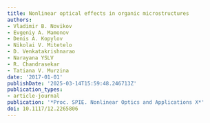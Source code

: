 ```yaml
---
title: Nonlinear optical effects in organic microstructures
authors:
- Vladimir B. Novikov
- Evgeniy A. Mamonov
- Denis A. Kopylov
- Nikolai V. Mitetelo
- D. Venkatakrishnarao
- Narayana YSLV
- R. Chandrasekar
- Tatiana V. Murzina
date: '2017-01-01'
publishDate: '2025-03-14T15:59:48.246713Z'
publication_types:
- article-journal
publication: '*Proc. SPIE. Nonlinear Optics and Applications X*'
doi: 10.1117/12.2265806
---
```

